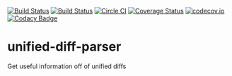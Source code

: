 [![Build Status](https://travis-ci.org/ScottG489/unified-diff-parser.svg?branch=master)](https://travis-ci.org/ScottG489/unified-diff-parser) [![Build Status](https://snap-ci.com/ScottG489/unified-diff-parser/branch/master/build_image)](https://snap-ci.com/ScottG489/unified-diff-parser/branch/master) [![Circle CI](https://circleci.com/gh/ScottG489/unified-diff-parser.svg?style=svg)](https://circleci.com/gh/ScottG489/unified-diff-parser) [![Coverage Status](https://coveralls.io/repos/ScottG489/unified-diff-parser/badge.svg?branch=master&service=github)](https://coveralls.io/github/ScottG489/unified-diff-parser?branch=master) [![codecov.io](https://codecov.io/github/ScottG489/unified-diff-parser/coverage.svg?branch=master)](https://codecov.io/github/ScottG489/unified-diff-parser?branch=master) [![Codacy Badge](https://api.codacy.com/project/badge/grade/fceed9561154417b9b44605c42c6a829)](https://www.codacy.com/app/ScottG489/unified-diff-parser)
# unified-diff-parser
Get useful information off of unified diffs
